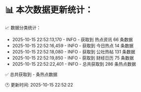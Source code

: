 📊 本次数据更新统计：
==========================

📈 数据分类统计：
- 2025-10-15 22:52:13,170 - INFO - 获取到 热点资讯 66 条数据
- 2025-10-15 22:52:16,459 - INFO - 获取到 今日热点 14 条数据
- 2025-10-15 22:52:18,080 - INFO - 获取到 公社热帖 131 条数据
- 2025-10-15 22:52:19,850 - INFO - 获取到 财经日历 75 条数据
- 2025-10-15 22:52:22,401 - INFO - 总共获取到 286 条热点数据

✅ 总共获取到 - 条热点数据

🕐 更新时间: 2025-10-15 22:52:22
